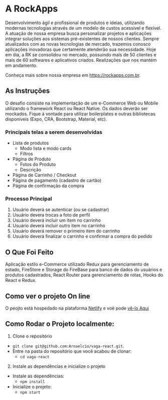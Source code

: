 # A RockApps

Desenvolvimento ágil e profissional de produtos e ideias, utilizando modernas tecnologias através de um modelo de custos acessível e flexível. A atuação de nossa empresa busca personalizar projetos e aplicações integrar soluções aos sistemas pré-existentes de nossos clientes. Sempre atualizados com as novas tecnologias de mercado, trazemos conosco aplicações inovadoras que certamente atenderão sua necessidade. Hoje em dia, a RK se consolidou no mercado, possuindo mais de 50 clientes e mais de 60 softwares e aplicativos criados. Realizações que nos mantém em andamento.

Conheça mais sobre nossa empresa em https://rockapps.com.br.

## As Instruções 

O desafio consiste na implementação de um e-Commerce Web ou Mobile utilizando o framework React ou React Native. Os dados deverão ser mockados. Fique à vontade para utilizar boilerplates e outras bibliotecas disponíveis (Expo, CRA, Bootstrap, Material, etc).

### Principais telas a serem desenvolvidas

- Lista de produtos
    - Modo lista e modo cards
    - Filtros
- Página de Produto
    - Fotos do Produto
    - Descrição
- Página de Carrinho / Checkout
- Página de pagamento (cadastro de cartão)
- Página de confirmação da compra


 ### Processo Principal
 
 1. Usuário deverá se autenticar (ou se cadastrar)
 1. Usuário devera trocas a foto de perfil
 1. Usuário deverá incluir um item no carrinho
 1. Usuário deverá incluir outro item no carrinho
 1. Usuário deverá remover o primeiro item do carrinho
 1. Usuário deverá finalizar o carrinho e confirmar a compra do pedido

## O Que Foi Feito
Aplicação estilo e-Commerce utilizado Redux para gerenciamento de estado,
FireStore e Storage do FireBase para banco de dados do usuários e produtos cadastrados, React Router para gerenciamento de rotas, Hooks do React e Redux.

## Como ver o projeto On line
O peojto está hospedado na plataforma [Netlify](https://www.netlify.com/) e voê pode [vê-lo Aqui](https://rock-app-challenge.netlify.app/)


## Como Rodar o Projeto localmente:
1. Clone o repositório
  * `git clone git@github.com:Arnaelcio/vaga-react.git`.
  * Entre na pasta do repositório que você acabou de clonar:
    * `cd vaga-react`

2. Instale as dependências e inicialize o projeto
  * Instale as dependências:
    * `npm install`
  * Inicialize o projeto:
    * `npm start` 


